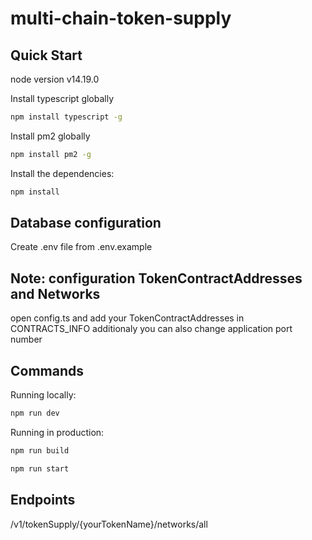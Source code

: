 # multi-chain-token-supply

## Quick Start

node version
v14.19.0

Install typescript globally

```bash
npm install typescript -g
```

Install pm2 globally

```bash
npm install pm2 -g
```

Install the dependencies:

```bash
npm install
```

## Database configuration

Create .env file from .env.example

## Note: configuration TokenContractAddresses and Networks

open config.ts and add your TokenContractAddresses in CONTRACTS_INFO
additionaly you can also change application port number

## Commands

Running locally:

```bash
npm run dev
```

Running in production:

```bash
npm run build
```

```bash
npm run start
```

## Endpoints

/v1/tokenSupply/{yourTokenName}/networks/all
